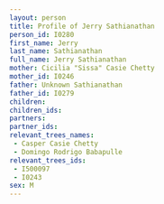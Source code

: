 ```yaml
---
layout: person
title: Profile of Jerry Sathianathan
person_id: I0280
first_name: Jerry
last_name: Sathianathan
full_name: Jerry Sathianathan
mother: Cicilia "Sissa" Casie Chetty
mother_id: I0246
father: Unknown Sathianathan
father_id: I0279
children:
children_ids:
partners:
partner_ids:
relevant_trees_names:
 - Casper Casie Chetty
 - Domingo Rodrigo Babapulle
relevant_trees_ids:
 - I500097
 - I0243
sex: M
---
```


